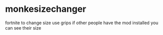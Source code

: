 # monkesizechanger
fortnite
to change size use grips
if other people have the mod installed you can see their size
